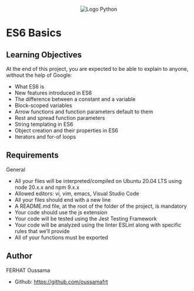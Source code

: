 <p align="center">
  <img src="https://camo.githubusercontent.com/01adbf663e1e686f51890f18a45c82ec28d4843ca800e230e309ba4dd188b6d7/68747470733a2f2f6170706c792e686f6c626572746f6e7363686f6f6c2e636f6d2f686f6c626572746f6e2d6c6f676f2e706e67" alt="Logo Python" />
</p>

# ES6 Basics

## Learning Objectives
At the end of this project, you are expected to be able to explain to anyone, without the help of Google:
- What ES6 is
- New features introduced in ES6
- The difference between a constant and a variable
- Block-scoped variables
- Arrow functions and function parameters default to them
- Rest and spread function parameters
- String templating in ES6
- Object creation and their properties in ES6
- Iterators and for-of loops

## Requirements
General
- All your files will be interpreted/compiled on Ubuntu 20.04 LTS using node 20.x.x and npm 9.x.x
- Allowed editors: vi, vim, emacs, Visual Studio Code
- All your files should end with a new line
- A README.md file, at the root of the folder of the project, is mandatory
- Your code should use the js extension
- Your code will be tested using the Jest Testing Framework
- Your code will be analyzed using the linter ESLint along with specific rules that we’ll provide
- All of your functions must be exported

## Author
FERHAT Oussama
- Github: https://github.com/oussamafrt